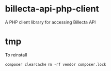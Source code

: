 # billecta-api-php-client
A PHP client library for accessing Billecta API

# tmp

To reinstall

`composer clearcache`
`rm -rf vendor composer.lock`
